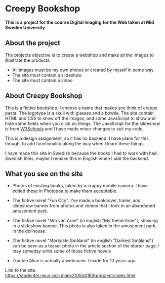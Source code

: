 # Creepy Bookshop

**This is a project for the course Digital Imaging for the Web taken at Mid Sweden University**

## About the project

The projects objective is to create a webshop and make all the images to illustrate the products. 

- All images must be my own photos or created by myself in some way
- The site must contain a slideshow
- The site must contain a video

## About Creepy Bookshop

This is a fictive bookshop. I choose a name that makes you think of creepy pasta. The logotype is a skull with glasses and a bowtie. The site contain HTML and CSS
to show off the images, and some JavaScript to show and hide some fields when you click on things. The JavaScript for the slideshow is from [W3Schools](https://www.w3schools.com/howto/tryit.asp?filename=tryhow_js_slideshow_auto) and I have made minor changes to suit my code.

This is a design assignment, so it has no backend. I have plans for this though, to add functionality along the way when I learn these things.

I have made this site in Swedish because the books I had to work with had Swedish titles, maybe I remake this in English when I add the backend.

## What you see on the site

- Photos of existing books, taken by a crappy mobile camera. I have edited these in Photopea to make them acceptable.

- The fictive novel "Fun City". I've made a bookcover, trailer, and slideshow banner from photos and videos that I took in an abandoned amusement park.

- The fictive novel "Min vän Arne" (in english "My friend Arne"), showing in a slideshow banner. This photo is also taken in the amusement park, in the dollhouse.

- The fictive novel "Mörkaste Småland" (in english "Darkest Småland") can be seen as a teaser photo in the article section of the starter page. I may someday write some of those fictive novels 

- Zombie Alice is actually a webcomic I made for 10 years ago. 

Link to the site: https://studenter.miun.se/~maek2105/dt163g/project/index.html 


